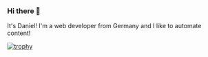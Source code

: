 ### Hi there 👋

It's Daniel! I'm a web developer from Germany and I like to automate content!

[![trophy](https://github-profile-trophy.vercel.app/?username=1xn)](https://github.com/ryo-ma/github-profile-trophy)


<!--
**1xn/1xn** is a ✨ _special_ ✨ repository because its `README.md` (this file) appears on your GitHub profile.
-->
